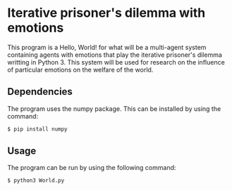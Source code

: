 # Iterative prisoner's dilemma with emotions
This program is a Hello, World! for what will be a multi-agent system containing agents with emotions that play the iterative prisoner's dilemma writting in Python 3. This system will be used for research on the influence of particular emotions on the welfare of the world.

## Dependencies 
The program uses the numpy package. This can be installed by using the command:
```bash
$ pip install numpy
```

## Usage
The program can be run by using the following command:
```bash
$ python3 World.py
```